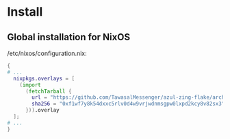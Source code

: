# Install

## Global installation for NixOS

/etc/nixos/configuration.nix:

```nix
{
# ...
  nixpkgs.overlays = [
    (import
      (fetchTarball {
        url = "https://github.com/TawasalMessenger/azul-zing-flake/archive/a55021c429fc36f5816ea539eb57f147330db63a.tar.gz";
        sha256 = "0xf1wf7y8k54dxxc5rlv0d4w9vrjwdnmsgpw0lxpd2kcy8v82sx3";
      })).overlay
  ];
# ...
}
```
